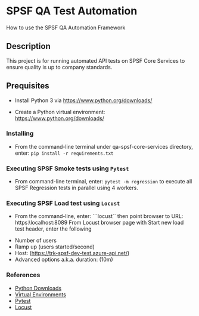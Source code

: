 # SPSF QA Test Automation

How to use the SPSF QA Automation Framework

## Description

This project is for running automated API tests on SPSF Core Services to ensure quality is up to company standards.

## Prequisites

* Install Python 3 via https://www.python.org/downloads/

* Create a Python virtual environment: https://www.python.org/downloads/

### Installing

* From the command-line terminal under qa-spsf-core-services directory, enter: ```pip install -r requirements.txt```

### Executing SPSF Smoke tests using `Pytest`

* From command-line terminal, enter: ```pytest -m regression``` to execute all SPSF Regression tests in parallel using 4 workers.

### Executing SPSF Load test using `Locust`

* From the command-line, enter: ```locust`` then point browser to URL: https:\\localhost:8089
From Locust browser page with Start new load test header, enter the following
- Number of users
- Ramp up (users started/second)
- Host: (https://trk-spsf-dev-test.azure-api.net/)
- Advanced options a.k.a. duration: (10m)

### References

* [Python Downloads](https://www.python.org/downloads/)
* [Virtual Environments](https://docs.python.org/3/library/venv.html)
* [Pytest](https://docs.pytest.org/en/stable/index.html)
* [Locust](https://locust.io/)